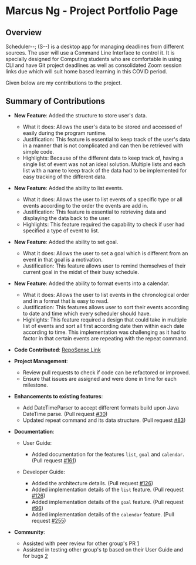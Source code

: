 # Marcus Ng - Project Portfolio Page

## Overview

Scheduler--; (S--) is a desktop app for managing deadlines from different sources.
The user will use a Command Line Interface to control it.
It is specially designed for Computing students who are comfortable in using CLI and have Git project deadlines as well
as consolidated Zoom session links due which will suit home based learning in this COVID period.

Given below are my contributions to the project.

## Summary of Contributions

* **New Feature**: Added the structure to store user's data.
    * What it does: Allows the user's data to be stored and accessed of easily during the program runtime.
    * Justification: This feature is essential to keep track of the user's data in a manner that is not complicated and
    can then be retrieved with simple code.
    * Highlights: Because of the different data to keep track of, having a single list of event was not an ideal
    solution. Multiple lists and each list with a name to keep track of the data had to be implemented for easy tracking
    of the different data. 

* **New Feature**: Added the ability to list events.
    * What it does: Allows the user to list events of a specific type or all events according to the order the events
    are add in.
    * Justification: This feature is essential to retrieving data and displaying the data back to the user.
    * Highlights: This feature required the capability to check if user had specified a type of event to list.
    
* **New Feature**: Added the ability to set goal.
    * What it does: Allows the user to set a goal which is different from an event in that goal is a motivation.
    * Justification: This feature allows user to remind themselves of their current goal in the midst of their busy
    schedule.

<div style="page-break-after: always;"></div>

* **New Feature**: Added the ability to format events into a calendar.
    * What it does: Allows the user to list events in the chronological order and in a format that is easy to read.
    * Justification: This features allows user to sort their events according to date and time which every scheduler
    should have.
    * Highlights: This feature required a design that could take in multiple list of events and sort all first according
    date then within each date according to time. This implementation was challenging as it had to factor in that
    certain events are repeating with the repeat command.

* **Code Contributed**: 
[RepoSense Link](https://nus-cs2113-ay2021s1.github.io/tp-dashboard/#breakdown=true&search=reinbowl&sort=groupTitle&sortWithin=title&since=2020-09-27&timeframe=commit&mergegroup=&groupSelect=groupByRepos&checkedFileTypes=docs~functional-code~test-code~other)

* **Project Management**:
    * Review pull requests to check if code can be refactored or improved.
    * Ensure that issues are assigned and were done in time for each milestone.

* **Enhancements to existing features**:
    * Add DateTimeParser to accept different formats build upon Java DateTime parse. (Pull request [\#30](https://github.com/AY2021S1-CS2113T-T12-4/tp/pull/30))
    * Updated repeat command and its data structure. (Pull request [\#83](https://github.com/AY2021S1-CS2113T-T12-4/tp/pull/83))

* **Documentation**:
    * User Guide:
        * Added documentation for the features `list`, `goal` and `calendar`. (Pull request [\#161](https://github.com/AY2021S1-CS2113T-T12-4/tp/pull/161))
        
    * Developer Guide:
        * Added the architecture details. (Pull request [\#126](https://github.com/AY2021S1-CS2113T-T12-4/tp/pull/126))
        * Added implementation details of the `list` feature. (Pull request [\#126](https://github.com/AY2021S1-CS2113T-T12-4/tp/pull/126))
        * Added implementation details of the `goal` feature. (Pull request [\#96](https://github.com/AY2021S1-CS2113T-T12-4/tp/pull/96))
        * Added implementation details of the `calendar` feature. (Pull request [\#255](https://github.com/AY2021S1-CS2113T-T12-4/tp/pull/255))
    
* **Community**:
    * Assisted with peer review for other group's PR 
    [1](https://github.com/nus-cs2113-AY2021S1/tp/pull/4/files)
    * Assisted in testing other group's tp based on their User Guide and for bugs 
    [2](https://github.com/AY2021S1-CS2113T-F14-3/tp/releases)
